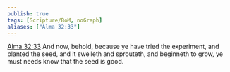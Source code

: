 ```yaml
---
publish: true
tags: [Scripture/BoM, noGraph]
aliases: ["Alma 32:33"]
---
```

[Alma 32:33](https://churchofjesuschrist.org/study/scriptures/bofm/alma/32?lang=eng&id=p33#p33) And now, behold, because ye have tried the experiment, and planted the seed, and it swelleth and sprouteth, and beginneth to grow, ye must needs know that the seed is good.
